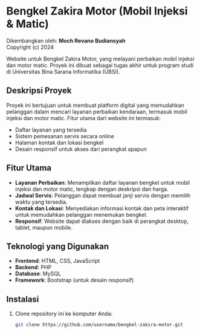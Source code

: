 # Bengkel Zakira Motor (Mobil Injeksi & Matic)

Dikembangkan oleh: **Moch Revano Budiansyah**  
Copyright (c) 2024

Website untuk Bengkel Zakira Motor, yang melayani perbaikan mobil injeksi dan motor matic. Proyek ini dibuat sebagai tugas akhir untuk program studi di Universitas Bina Sarana Informatika (UBSI).

## Deskripsi Proyek

Proyek ini bertujuan untuk membuat platform digital yang memudahkan pelanggan dalam mencari layanan perbaikan kendaraan, termasuk mobil injeksi dan motor matic. Fitur utama dari website ini termasuk:
- Daftar layanan yang tersedia
- Sistem pemesanan servis secara online
- Halaman kontak dan lokasi bengkel
- Desain responsif untuk akses dari perangkat apapun

## Fitur Utama
- **Layanan Perbaikan**: Menampilkan daftar layanan bengkel untuk mobil injeksi dan motor matic, lengkap dengan deskripsi dan harga.
- **Jadwal Servis**: Pelanggan dapat membuat janji servis dengan memilih waktu yang tersedia.
- **Kontak dan Lokasi**: Menyediakan informasi kontak dan peta interaktif untuk memudahkan pelanggan menemukan bengkel.
- **Responsif**: Website dapat diakses dengan baik di perangkat desktop, tablet, maupun mobile.

## Teknologi yang Digunakan
- **Frontend**: HTML, CSS, JavaScript
- **Backend**: PHP
- **Database**: MySQL
- **Framework**: Bootstrap (untuk desain responsif)

## Instalasi

1. Clone repository ini ke komputer Anda:
   ```bash
   git clone https://github.com/username/bengkel-zakira-motor.git
